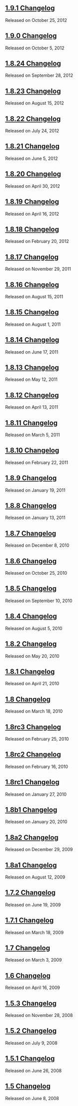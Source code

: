 <script>{
	"title": "jQuery UI Changelogs"
}</script>

## [1.9.1 Changelog](/changelog/1.9.1/)
Released on October 25, 2012

## [1.9.0 Changelog](/changelog/1.9.0/)
Released on October 5, 2012

## [1.8.24 Changelog](/changelog/1.8.24/)
Released on September 28, 2012

## [1.8.23 Changelog](/changelog/1.8.23/)
Released on August 15, 2012

## [1.8.22 Changelog](/changelog/1.8.22/)
Released on July 24, 2012

## [1.8.21 Changelog](/changelog/1.8.21/)
Released on June 5, 2012

## [1.8.20 Changelog](/changelog/1.8.20/)
Released on April 30, 2012

## [1.8.19 Changelog](/changelog/1.8.19/)
Released on April 16, 2012

## [1.8.18 Changelog](/changelog/1.8.18/)
Released on February 20, 2012

## [1.8.17 Changelog](/changelog/1.8.17/)
Released on November 29, 2011

## [1.8.16 Changelog](/changelog/1.8.16/)
Released on August 15, 2011

## [1.8.15 Changelog](/changelog/1.8.15/)
Released on August 1, 2011

## [1.8.14 Changelog](/changelog/1.8.14/)
Released on June 17, 2011

## [1.8.13 Changelog](/changelog/1.8.13/)
Released on May 12, 2011

## [1.8.12 Changelog](/changelog/1.8.12/)
Released on April 13, 2011

## [1.8.11 Changelog](/changelog/1.8.11/)
Released on March 5, 2011

## [1.8.10 Changelog](/changelog/1.8.10/)
Released on February 22, 2011

## [1.8.9 Changelog](/changelog/1.8.9/)
Released on January 19, 2011

## [1.8.8 Changelog](/changelog/1.8.8/)
Released on January 13, 2011

## [1.8.7 Changelog](/changelog/1.8.7/)
Released on December 8, 2010

## [1.8.6 Changelog](/changelog/1.8.6/)
Released on October 25, 2010

## [1.8.5 Changelog](/changelog/1.8.5/)
Released on September 10, 2010

## [1.8.4 Changelog](/changelog/1.8.4/)
Released on August 5, 2010

## [1.8.2 Changelog](/changelog/1.8.2/)
Released on May 20, 2010

## [1.8.1 Changelog](/changelog/1.8.1/)
Released on April 21, 2010

## [1.8 Changelog](/changelog/1.8/)
Released on March 18, 2010

## [1.8rc3 Changelog](/changelog/1.8rc3/)
Released on February 25, 2010

## [1.8rc2 Changelog](/changelog/1.8rc2/)
Released on February 16, 2010

## [1.8rc1 Changelog](/changelog/1.8rc1/)
Released on January 27, 2010

## [1.8b1 Changelog](/changelog/1.8b1/)
Released on January 20, 2010

## [1.8a2 Changelog](/changelog/1.8a2/)
Released on December 29, 2009

## [1.8a1 Changelog](/changelog/1.8a1/)
Released on August 12, 2009

## [1.7.2 Changelog](/changelog/1.7.2/)
Released on June 19, 2009

## [1.7.1 Changelog](/changelog/1.7.1/)
Released on March 18, 2009

## [1.7 Changelog](/changelog/1.7/)
Released on March 3, 2009

## [1.6 Changelog](/changelog/1.6/)
Released on April 16, 2009

## [1.5.3 Changelog](/changelog/1.5.3/)
Released on November 28, 2008

## [1.5.2 Changelog](/changelog/1.5.2/)
Released on July 9, 2008

## [1.5.1 Changelog](/changelog/1.5.1/)
Released on June 26, 2008

## [1.5 Changelog](/changelog/1.5/)
Released on June 8, 2008
